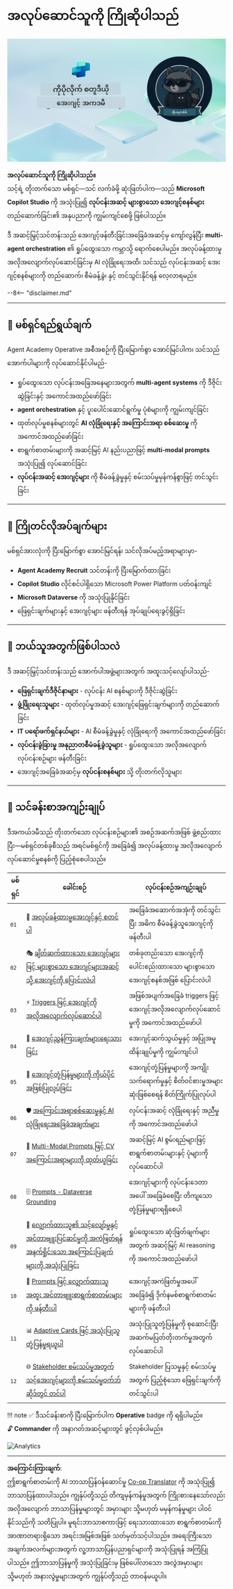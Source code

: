 <!--
CO_OP_TRANSLATOR_METADATA:
{
  "original_hash": "24fcbe9a57d3439e05f8866e550c0a84",
  "translation_date": "2025-10-21T17:36:20+00:00",
  "source_file": "docs/operative-preview/README.md",
  "language_code": "my"
}
-->
# အလုပ်ဆောင်သူကို ကြိုဆိုပါသည်

![Copilot Studio Agent Academy Operative](../../../../translated_images/mcs-agent-academy-operative-banner.a936fde2d84d1b89cfdbb18f2ef98a24b970727bad45fd3ba072ada68200e6fc.my.png)

**အလုပ်ဆောင်သူကို ကြိုဆိုပါသည်။**  
သင့်ရဲ့ တိုးတက်သော မစ်ရှင်—သင် လက်ခံဖို့ ဆုံးဖြတ်ပါက—သည် **Microsoft Copilot Studio** ကို အသုံးပြု၍ **လုပ်ငန်းအဆင့် များစွာသော အေးဂျင့်စနစ်များ** တည်ဆောက်ခြင်း၏ အနုပညာကို ကျွမ်းကျင်စေဖို့ ဖြစ်ပါသည်။

ဒီ အဆင့်မြှင့်သင်တန်းသည် အေးဂျင့်ဖန်တီးခြင်းအခြေခံအဆင့်မှ ကျော်လွန်ပြီး **multi-agent orchestration** ၏ ရှုပ်ထွေးသော ကမ္ဘာသို့ ရောက်စေပါမည်။ အလုပ်ခန့်ထားမှု အလိုအလျောက်လုပ်ဆောင်ခြင်းမှ AI လုံခြုံရေးအထိ၊ သင်သည် လုပ်ငန်းအဆင့် အေးဂျင့်စနစ်များကို တည်ဆောက်၊ စီမံခန့်ခွဲ၊ နှင့် တင်သွင်းနိုင်ရန် လေ့လာရမည်။

--8<-- "disclaimer.md"

---

## 🎯 မစ်ရှင်ရည်ရွယ်ချက်

Agent Academy Operative အစီအစဉ်ကို ပြီးမြောက်စွာ အောင်မြင်ပါက၊ သင်သည် အောက်ပါများကို လုပ်ဆောင်နိုင်ပါမည်-

- ရှုပ်ထွေးသော လုပ်ငန်းအခြေအနေများအတွက် **multi-agent systems** ကို ဒီဇိုင်းဆွဲခြင်းနှင့် အကောင်အထည်ဖော်ခြင်း
- **agent orchestration** နှင့် ပူးပေါင်းဆောင်ရွက်မှု ပုံစံများကို ကျွမ်းကျင်ခြင်း
- ထုတ်လုပ်မှုစနစ်များတွင် **AI လုံခြုံရေးနှင့် အကြောင်းအရာ စစ်ဆေးမှု** ကို အကောင်အထည်ဖော်ခြင်း
- စာရွက်စာတမ်းများကို အဆင့်မြင့် AI နည်းပညာဖြင့် **multi-modal prompts** အသုံးပြု၍ လုပ်ဆောင်ခြင်း
- **လုပ်ငန်းအဆင့် အေးဂျင့်များ** ကို စီမံခန့်ခွဲမှုနှင့် စမ်းသပ်မှုမှန်ကန်စွာဖြင့် တင်သွင်းခြင်း

---

## 🧪 ကြိုတင်လိုအပ်ချက်များ

မစ်ရှင်အားလုံးကို ပြီးမြောက်စွာ အောင်မြင်ရန်၊ သင်လိုအပ်မည့်အရာများမှာ-

- **Agent Academy Recruit** သင်တန်းကို ပြီးမြောက်ထားခြင်း
- **Copilot Studio** လိုင်စင်ပါရှိသော Microsoft Power Platform ပတ်ဝန်းကျင်
- **Microsoft Dataverse** ကို အသုံးပြုနိုင်ခြင်း
- ဖြေရှင်းချက်များနှင့် အေးဂျင့်များ ဖန်တီးရန် အုပ်ချုပ်ရေးခွင့်ရှိခြင်း

---

## 🧬 ဘယ်သူအတွက်ဖြစ်ပါသလဲ

ဒီ အဆင့်မြှင့်သင်တန်းသည် အောက်ပါအဖွဲ့များအတွက် အထူးသင့်လျော်ပါသည်-

- **ဖြေရှင်းချက်ဒီဇိုင်နာများ** - လုပ်ငန်း AI စနစ်များကို ဒီဇိုင်းဆွဲခြင်း
- **ဖွံ့ဖြိုးရေးသူများ** - ထုတ်လုပ်မှုအဆင့် အေးဂျင့်ဖြေရှင်းချက်များကို တည်ဆောက်ခြင်း
- **IT ပရော်ဖက်ရှင်နယ်များ** - AI စီမံခန့်ခွဲမှုနှင့် လုံခြုံရေးကို အကောင်အထည်ဖော်ခြင်း
- **လုပ်ငန်းခွဲခြားမှု အနုညာတစီမံခန့်ခွဲသူများ** - ရှုပ်ထွေးသော အလိုအလျောက်လုပ်ငန်းစဉ်များ ဖန်တီးခြင်း
- အေးဂျင့်အခြေခံအဆင့်မှ **လုပ်ငန်းစနစ်များ** သို့ တိုးတက်လိုသူများ

---

## 🧭 သင်ခန်းစာအကျဉ်းချုပ်

ဒီအကယ်ဒမီသည် တိုးတက်သော လုပ်ငန်းစဉ်များ၏ အစဉ်အဆက်အဖြစ် ဖွဲ့စည်းထားပြီး—မစ်ရှင်တစ်ခုစီသည် အရင်မစ်ရှင်ကို အခြေခံ၍ အလုပ်ခန့်ထားမှု အလိုအလျောက်လုပ်ဆောင်မှုစနစ်ကို ပြည့်စုံစေပါသည်။

| မစ်ရှင် | ခေါင်းစဉ် | လုပ်ငန်းစဉ်အကျဉ်းချုပ် |
|---------|-------|-------------------|
| `01` | 🚨 [အလုပ်ခန့်ထားမှုအေးဂျင့်နှင့် စတင်ပါ](./01-get-started/README.md) | အခြေခံအဆောက်အအုံကို တင်သွင်းပြီး အဓိက စီမံခန့်ခွဲသူအေးဂျင့်ကို ဖန်တီးပါ |
| `02` | 🎭 [ချိတ်ဆက်ထားသော အေးဂျင့်များဖြင့် များစွာသော အေးဂျင့်များအဆင့်သို့ အေးဂျင့်ကို ပြောင်းလဲပါ](./02-multi-agent/README.md) | တစ်ခုတည်းသော အေးဂျင့်ကို ပေါင်းစည်းထားသော များစွာသော အေးဂျင့်စနစ်အဖြစ် ပြောင်းလဲပါ |
| `03` | ⚡ [Triggers ဖြင့် အေးဂျင့်ကို အလိုအလျောက်လုပ်ဆောင်ပါ](./03-automate-triggers/README.md) | အဖြစ်အပျက်အခြေခံ triggers ဖြင့် အေးဂျင့်အလိုအလျောက်လုပ်ဆောင်မှုကို အကောင်အထည်ဖော်ပါ |
| `04` | 📝 [အေးဂျင့်ညွှန်ကြားချက်များရေးသားခြင်း](./04-agent-instructions/README.md) | အေးဂျင့်ဆက်သွယ်မှုနှင့် အပြုအမူထိန်းချုပ်မှုကို ကျွမ်းကျင်ပါ |
| `05` | 💬 [အေးဂျင့်တုံ့ပြန်မှုများကို ကိုယ်ပိုင်အဖြစ်ပြုလုပ်ခြင်း](./05-agent-responses/README.md) | အေးဂျင့်တုံ့ပြန်မှုများကို အကျိုးသက်ရောက်မှုနှင့် စိတ်ဝင်စားမှုအများဆုံးဖြစ်စေရန် စိတ်ကြိုက်ပြုလုပ်ပါ |
| `06` | 🛡️ [အကြောင်းအရာစစ်ဆေးမှုနှင့် AI လုံခြုံရေးအခြေခံအချက်များ](./06-ai-safety/README.md) | လုပ်ငန်းအဆင့် လုံခြုံရေးနှင့် အညီမှုကို အကောင်အထည်ဖော်ပါ |
| `07` | 🎨 [Multi-Modal Prompts ဖြင့် CV အကြောင်းအရာများကို ထုတ်ယူခြင်း](./07-multimodal-prompts/README.md) | အဆင့်မြင့် AI စွမ်းရည်များဖြင့် စာရွက်စာတမ်းများနှင့် ပုံများကို လုပ်ဆောင်ပါ |
| `08` | 🗄️ [Prompts - Dataverse Grounding](./08-dataverse-grounding/README.md) | အေးဂျင့်များကို လုပ်ငန်းဒေတာအပေါ် အခြေခံစေပြီး တိကျသော တုံ့ပြန်မှုများရရှိစေပါ |
| `09` | 🧠 [လျှောက်ထားသူ၏ သင့်လျော်မှုနှင့် အင်တာဗျူးပြင်ဆင်မှုကို အကဲဖြတ်ရန် အနက်ရှိုင်းသော အကြောင်းပြချက်များကို အသုံးပြုခြင်း](./09-deep-reasoning/README.md) | ရှုပ်ထွေးသော ဆုံးဖြတ်ချက်များအတွက် အဆင့်မြင့် AI reasoning ကို အကောင်အထည်ဖော်ပါ |
| `10` | 📄 [Prompts ဖြင့် လျှောက်ထားသူအထူး အင်တာဗျူးစာရွက်စာတမ်းများကို ဖန်တီးပါ](./10-generate-documents/README.md) | အေးဂျင့်အကဲဖြတ်မှုအပေါ် အခြေခံ၍ ဒိုက်နမစ်စာရွက်စာတမ်းများကို ဖန်တီးပါ |
| `11` | 📊 [Adaptive Cards ဖြင့် အသုံးပြုသူတုံ့ပြန်မှုရယူပါ](./11-obtain-user-feedback/README.md) | အသုံးပြုသူတုံ့ပြန်မှုကို စုဆောင်းပြီး အဆက်မပြတ်တိုးတက်မှုအတွက် လုပ်ဆောင်ပါ |
| `12` | 🌐 [Stakeholder စမ်းသပ်မှုအတွက် သင့်အေးဂျင့်များကို စမ်းသပ်မှုဝက်ဘ်ဆိုဒ်တွင် တင်ပါ](./12-demo-website/README.md) | Stakeholder ပြသမှုနှင့် စမ်းသပ်မှုအတွက် ပြည့်စုံသော ဖြေရှင်းချက်ကို တင်သွင်းပါ |

!!! note
    ✅ ဒီသင်ခန်းစာကို ပြီးမြောက်ပါက **Operative** badge ကို ရရှိပါမည်။  
    🔓 **Commander** ကို အနာဂတ်အဆင့်များတွင် ဖွင့်လှစ်ပါမည်။

<!-- markdownlint-disable-next-line MD033 -->
<img src="https://m365-visitor-stats.azurewebsites.net/agent-academy/operative" alt="Analytics" />

---

**အကြောင်းကြားချက်**:  
ဤစာရွက်စာတမ်းကို AI ဘာသာပြန်ဝန်ဆောင်မှု [Co-op Translator](https://github.com/Azure/co-op-translator) ကို အသုံးပြု၍ ဘာသာပြန်ထားပါသည်။ ကျွန်ုပ်တို့သည် တိကျမှန်ကန်မှုအတွက် ကြိုးစားနေသော်လည်း အလိုအလျောက် ဘာသာပြန်မှုများတွင် အမှားများ သို့မဟုတ် မမှန်ကန်မှုများ ပါဝင်နိုင်သည်ကို သတိပြုပါ။ မူရင်းဘာသာစကားဖြင့် ရေးသားထားသော စာရွက်စာတမ်းကို အာဏာတရားရှိသော အရင်းအမြစ်အဖြစ် သတ်မှတ်သင့်ပါသည်။ အရေးကြီးသော အချက်အလက်များအတွက် လူ့ဘာသာပြန်ပညာရှင်များကို အသုံးပြုရန် အကြံပြုပါသည်။ ဤဘာသာပြန်မှုကို အသုံးပြုခြင်းမှ ဖြစ်ပေါ်လာသော အလွဲအမှားများ သို့မဟုတ် အနားလွဲမှုများအတွက် ကျွန်ုပ်တို့သည် တာဝန်မယူပါ။